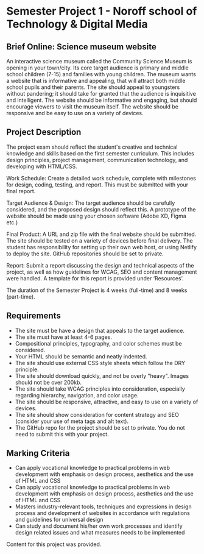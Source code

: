 # Semester Project 1 - Noroff school of Technology & Digital Media

## Brief Online: Science museum website
An interactive science museum called the Community Science Museum is opening in your town/city. 
Its core target audience is primary and middle school children (7-15) and families with young children. 
The museum wants a website that is informative and appealing, that will attract both middle school pupils and their parents. 
The site should appeal to youngsters without pandering; it should take for granted that the audience is inquisitive and intelligent. 
The website should be informative and engaging, but should encourage viewers to visit the museum itself. 
The website should be responsive and be easy to use on a variety of devices.

## Project Description
The project exam should reflect the student's creative and technical knowledge and skills based on the first semester curriculum. This includes design principles, project management, communication technology, and developing with HTML/CSS.

Work Schedule: Create a detailed work schedule, complete with milestones for design, coding, testing, and report. This must be submitted with your final report.

Target Audience & Design: The target audience should be carefully considered, and the proposed design should reflect this. A prototype of the website should be made using your chosen software (Adobe XD, Figma etc.)

Final Product: A URL and zip file with the final website should be submitted. The site should be tested on a variety of devices before final delivery. The student has responsibility for setting up their own web host, or using Netlify to deploy the site. GitHub repositories should be set to private.

Report: Submit a report discussing the design and technical aspects of the project, as well as how guidelines for WCAG, SEO and content management were handled. A template for this report is provided under ‘Resources’.

The duration of the Semester Project is 4 weeks (full-time) and 8 weeks (part-time).


## Requirements
- The site must be have a design that appeals to the target audience.
- The site must have at least 4-6 pages.
- Compositional principles, typography, and color schemes must be considered.
- Your HTML should be semantic and neatly indented.
- The site should use external CSS style sheets which follow the DRY principle.
- The site should download quickly, and not be overly "heavy". Images should not be over 200kb.
- The site should take WCAG principles into consideration, especially regarding hierarchy, navigation, and color usage.
- The site should be responsive, attractive, and easy to use on a variety of devices.
- The site should show consideration for content strategy and SEO (consider your use of meta tags and alt text).
- The GitHub repo for the project should be set to private. You do not need to submit this with your project.

## Marking Criteria
- Can apply vocational knowledge to practical problems in web development with emphasis on design process, aesthetics and the use of HTML and CSS
- Can apply vocational knowledge to practical problems in web development with emphasis on design process, aesthetics and the use of HTML and CSS
- Masters industry-relevant tools, techniques and expressions in design process and development of websites in accordance with regulations and guidelines for universal design
- Can study and document his/her own work processes and identify design related issues and what measures needs to be implemented


Content for this project was provided.
